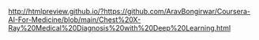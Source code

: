 http://htmlpreview.github.io/?https://github.com/AravBongirwar/Coursera-AI-For-Medicine/blob/main/Chest%20X-Ray%20Medical%20Diagnosis%20with%20Deep%20Learning.html
